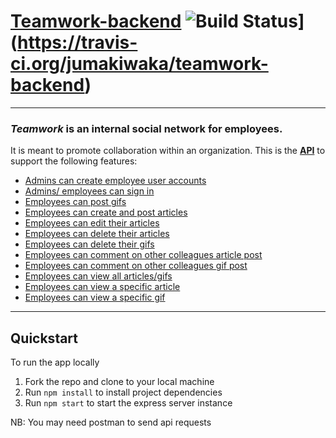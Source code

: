 # [Teamwork-backend](https://teamwork-backend-api4525.herokuapp.com)                               ![Build Status](https://travis-ci.org/jumakiwaka/teamwork-backend.svg?branch=master)](https://travis-ci.org/jumakiwaka/teamwork-backend)

----

### *Teamwork* is an internal social network for employees. 
It is meant to promote collaboration within an organization. This is the [**API**](https://documenter.getpostman.com/view/9208427/SW7Z4UBj?version=latest#intro) to support the following features:

- [Admins can create employee user accounts](https://documenter.getpostman.com/view/9208427/SW7Z4UBj?version=latest#623a1740-ec37-4444-9616-e732ad0728ba)
- [Admins/ employees can sign in](https://documenter.getpostman.com/view/9208427/SW7Z4UBj?version=latest#d79ad8d4-5340-4673-971f-96afa3f0186a)
- [Employees can post gifs](https://documenter.getpostman.com/view/9208427/SW7Z4UBj?version=latest#08d40a86-cf40-45ca-be04-e5fba8298749)
- [Employees can create and post articles](https://documenter.getpostman.com/view/9208427/SW7Z4UBj?version=latest#48f99262-8f2d-473d-8696-5fae260a0313)
- [Employees can edit their articles](https://documenter.getpostman.com/view/9208427/SW7Z4UBj?version=latest#4757bac0-a01c-46d9-92cf-33eab68ddaac)
- [Employees can delete their articles](https://documenter.getpostman.com/view/9208427/SW7Z4UBj?version=latest#0cc45b9e-1d06-4d81-814d-af04d2f6ea98)
- [Employees can delete their gifs](https://documenter.getpostman.com/view/9208427/SW7Z4UBj?version=latest#c682d2d4-272d-452e-8277-f3c6d4bfe5c3)
- [Employees can comment on other colleagues article post](https://documenter.getpostman.com/view/9208427/SW7Z4UBj?version=latest#50c9b4a6-beb1-4206-9921-3c88dc90e85a)
- [Employees can comment on other colleagues gif post](https://documenter.getpostman.com/view/9208427/SW7Z4UBj?version=latest#e96abc43-47ec-46d0-8c15-84ec125b60e2)
- [Employees can view all articles/gifs](https://documenter.getpostman.com/view/9208427/SW7Z4UBj?version=latest#53cd8fa6-022f-4971-8626-b5b3e8f73901)
- [Employees can view a specific article](https://documenter.getpostman.com/view/9208427/SW7Z4UBj?version=latest#5d527e51-98e6-4cc9-ab99-0ce16cbedaf0)
- [Employees can view a specific gif](https://documenter.getpostman.com/view/9208427/SW7Z4UBj?version=latest#41ce84c5-2f3c-4893-9f4e-ac87f477c690)

----

## Quickstart
To run the app locally

1. Fork the repo and clone to your local machine
2. Run `npm install` to install project dependencies
3. Run `npm start` to start the express server instance

NB: You may need postman to send api requests 